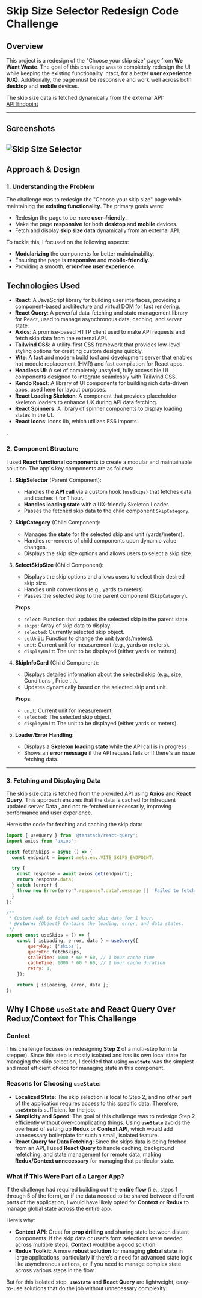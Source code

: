 # Skip Size Selector Redesign Code Challenge

## Overview

This project is a redesign of the "Choose your skip size" page from **We Want Waste**. The goal of this challenge was to completely redesign the UI while keeping the existing functionality intact, for a better **user experience (UX)**. Additionally, the page must be responsive and work well across both **desktop** and **mobile** devices.

The skip size data is fetched dynamically from the external API:  
[API Endpoint](https://app.wewantwaste.co.uk/api/skips/by-location?postcode=NR32&area=Lowestoft)

---
## Screenshots
![Skip Size Selector](./public/app.png)
---
## Approach & Design

### **1. Understanding the Problem**

The challenge was to redesign the "Choose your skip size" page while maintaining the **existing functionality**. The primary goals were:
- Redesign the page to be more **user-friendly**.
- Make the page **responsive** for both **desktop** and **mobile** devices.
- Fetch and display **skip size data** dynamically from an external API.

To tackle this, I focused on the following aspects:
- **Modularizing** the components for better maintainability.
- Ensuring the page is **responsive** and **mobile-friendly**.
- Providing a smooth, **error-free user experience**.

## Technologies Used

- **React**: A JavaScript library for building user interfaces, providing a component-based architecture and virtual DOM for fast rendering.
- **React Query**: A powerful data-fetching and state management library for React, used to manage asynchronous data, caching, and server state.
- **Axios**: A promise-based HTTP client used to make API requests and fetch skip data from the external API.
- **Tailwind CSS**: A utility-first CSS framework that provides low-level styling options for creating custom designs quickly.
- **Vite**: A fast and modern build tool and development server that enables hot module replacement (HMR) and fast compilation for React apps.
- **Headless UI**: A set of completely unstyled, fully accessible UI components designed to integrate seamlessly with Tailwind CSS.
- **Kendo React**: A library of UI components for building rich data-driven apps, used here for layout purposes.
- **React Loading Skeleton**: A component that provides placeholder skeleton loaders to enhance UX during API data fetching.
- **React Spinners**: A library of spinner components to display loading states in the UI.
- **React icons**: icons lib, which utilizes ES6 imports .

.

### **2. Component Structure**

I used **React functional components** to create a modular and maintainable solution. The app's key components are as follows:

1. **SkipSelector** (Parent Component):
   - Handles the **API call** via a custom hook (`useSkips`) that fetches data and caches it for 1 hour.
   - **Handles loading state** with a UX-friendly Skeleton Loader.
   - Passes the fetched skip data to the child component `SkipCategory`.

2. **SkipCategory** (Child Component):
   - Manages the **state** for the selected skip and unit (yards/meters).
   - Handles re-renders of child components upon dynamic value changes.
   - Displays the skip size options and allows users to select a skip size.

3. **SelectSkipSize** (Child Component):
   - Displays the skip options and allows users to select their desired skip size.
   - Handles unit conversions (e.g., yards to meters).
   - Passes the selected skip to the parent component (`SkipCategory`).
   
   **Props**:
   - `select`: Function that updates the selected skip in the parent state.
   - `skips`: Array of skip data to display.
   - `selected`: Currently selected skip object.
   - `setUnit`: Function to change the unit (yards/meters).
   - `unit`: Current unit for measurement (e.g., yards or meters).
   - `displayUnit`: The unit to be displayed (either yards or meters).

4. **SkipInfoCard** (Child Component):
   - Displays detailed information about the selected skip (e.g., size, Conditions , Price ...).
   - Updates dynamically based on the selected skip and unit.
   
   **Props**:
   - `unit`: Current unit for measurement.
   - `selected`: The selected skip object.
   - `displayUnit`: The unit to be displayed (either yards or meters).

5. **Loader/Error Handling**:
   - Displays a **Skeleton loading state** while the API call  is in progress .
   - Shows an **error message** if the API request fails or if there's an issue fetching data.

---

### **3. Fetching and Displaying Data**

The skip size data is fetched from the provided API using **Axios** and **React Query**. This approach ensures that the data is cached for infrequent updated server Data , and not re-fetched unnecessarily, improving performance and user experience.

Here’s the code for fetching and caching the skip data:

```js
import { useQuery } from '@tanstack/react-query';
import axios from 'axios';

const fetchSkips = async () => {
  const endpoint = import.meta.env.VITE_SKIPS_ENDPOINT;

  try {
    const response = await axios.get(endpoint);
    return response.data;
  } catch (error) {
    throw new Error(error?.response?.data?.message || 'Failed to fetch skips data');
  }
};

/**
 * Custom hook to fetch and cache skip data for 1 hour.
 * @returns {Object} Contains the loading, error, and data states.
 */
export const useSkips = () => {
    const { isLoading, error, data } = useQuery({
        queryKey: ['skips'],
        queryFn: fetchSkips,
        staleTime: 1000 * 60 * 60, // 1 hour cache time
        cacheTime: 1000 * 60 * 60, // 1 hour cache duration
        retry: 1,
    });

    return { isLoading, error, data };
};
````
## Why I Chose `useState` and React Query Over Redux/Context for This Challenge

### Context
This challenge focuses on redesigning **Step 2** of a multi-step form (a stepper). Since this step is mostly isolated and has its own local state for managing the skip selection, I decided that using **`useState`** was the simplest and most efficient choice for managing state in this component.

### Reasons for Choosing `useState`:
- **Localized State**: The skip selection is local to Step 2, and no other part of the application requires access to this specific data. Therefore, **`useState`** is sufficient for the job.
- **Simplicity and Speed**: The goal of this challenge was to redesign Step 2 efficiently without over-complicating things. Using **`useState`** avoids the overhead of setting up **Redux** or **Context API**, which would add unnecessary boilerplate for such a small, isolated feature.
- **React Query for Data Fetching**: Since the skips data is being fetched from an API, I used **React Query** to handle caching, background refetching, and state management for remote data, making **Redux/Context unnecessary** for managing that particular state.

### What If This Were Part of a Larger App?
If the challenge had required building out the **entire flow** (i.e., steps 1 through 5 of the form), or if the data needed to be shared between different parts of the application, I would have likely opted for **Context** or **Redux** to manage global state across the entire app.

Here’s why:
- **Context API**: Great for **prop drilling** and sharing state between distant components. If the skip data or user’s form selections were needed across multiple steps, **Context** would be a good solution.
- **Redux Toolkit**: A more **robust solution** for managing **global state** in large applications, particularly if there’s a need for advanced state logic like asynchronous actions, or if you need to manage complex state across various steps in the flow.

But for this isolated step, **`useState`** and **React Query** are lightweight, easy-to-use solutions that do the job without unnecessary complexity.


